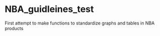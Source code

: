 # NBA_guidleines_test
First attempt to make functions to standardize graphs and tables in NBA products
